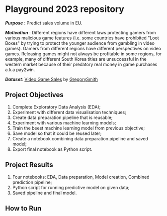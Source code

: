 # Playground 2023 repository

***Purpose*** : Predict sales volume in EU.

***Motivation*** : Different regions have different laws protecting gamers from various malicious game features (i.e. some countries have prohibited "Loot Boxes" by trying to protect the younger audience from gambling in video games). Gamers from different regions have different perspectives on video games. Releasing games might not always be profitable in some regions, for example, many of different South Korea titles are unsuccessful in the western market because of their predatory real money in game purchases a.k.a pay2win. 

***Dataset***: [Video Game Sales](https://www.kaggle.com/datasets/gregorut/videogamesales) by [GregorySmith](https://www.kaggle.com/gregorut)

## Project Objectives

1. Complete Exploratory Data Analysis (EDA);
2. Experiment with different data visualisation techniques;
3. Create data preparation pipeline that is reusable;
4. Experiment with various machine learning models;
5. Train the beest machine learning model from previous objective;
6. Save model so that it could be reused later;
7. Create a notebook combining data preparation pipeline and saved model;
8. Export final notebook as Python script.

## Project Results

1. Four notebooks: EDA, Data preparation, Model creation, Combined prediction pipeline;
2. Python script for running predictive model on given data;
3. Saved pipeline and final model.

## How to Run